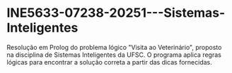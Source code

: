 # INE5633-07238-20251---Sistemas-Inteligentes
Resolução em Prolog do problema lógico "Visita ao Veterinário", proposto na disciplina de Sistemas Inteligentes da UFSC. O programa aplica regras lógicas para encontrar a solução correta a partir das dicas fornecidas.
